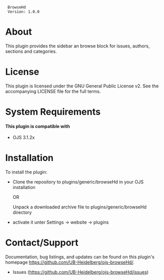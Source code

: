 ```
 BrowseHd
 Version: 1.0.0
```

# About

This plugin provides the sidebar an browse block for issues, authors, sections and categories.

# License

This plugin is licensed under the GNU General Public License v2.
See the accompanying LICENSE file for the full terms.

# System Requirements


#### This plugin is compatible with
 - OJS 3.1.2x

# Installation

To install the plugin:
 - Clone the repository to plugins/generic/browseHd in your OJS installation
 
   OR
   
   Unpack a downloaded archive file to plugins/generic/browseHd directory
 
 - activate it unter Settings -> website -> plugins  


# Contact/Support

Documentation, bug listings, and updates can be found on this plugin's homepage
 <https://github.com/UB-Heidelberg/ojs-browseHd/>.

* Issues (https://github.com/UB-Heidelberg/ojs-browseHd/issues)
